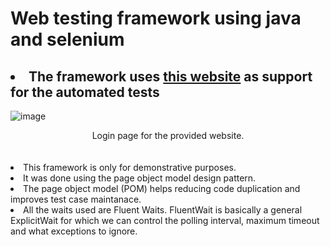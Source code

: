 # **Web testing framework using java and selenium** 

## <li/> The framework uses <url>[this website](https://www.saucedemo.com/)<url/> as support for the automated tests
![image](https://github.com/raulianos09/Testing/assets/72858436/7c800938-d0d9-4ee6-a159-64c1b4a54065)

<div align = "center">
  Login page for the provided website.
</div>
<br/><br/>


<li/> This framework is only for demonstrative purposes.
<li/> It was done using the page object model  design pattern.
<li/> The page object model (POM) helps reducing code duplication and improves test case maintanace.
<li/> All the waits used are Fluent Waits. FluentWait is basically a general ExplicitWait for which we can control the polling interval, maximum timeout and what exceptions to ignore.
